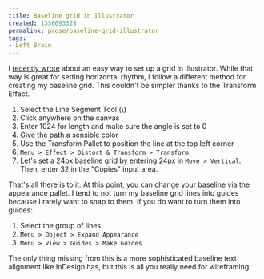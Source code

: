 ```yaml
---
title: Baseline grid in Illustrator
created: 1336693328
permalink: prose/baseline-grid-illustrator
tags:
- Left Brain
---
```

I [recently wrote](http://ryanparsley.com/prose/horizontal-grids-illustrator) about an easy way to set up a grid in Illustrator. While that way is great for setting horizontal rhythm, I follow a different method for creating my baseline grid. This couldn't be simpler thanks to the Transform Effect.

1. Select the Line Segment Tool (\\)
2. Click anywhere on the canvas
3. Enter 1024 for length and make sure the angle is set to 0
4. Give the path a sensible color
5. Use the Transform Pallet to position the line at the top left corner
6. `Menu > Effect > Distort & Transform > Transform`
7. Let's set a 24px baseline grid by entering 24px in `Move > Vertical`. Then, enter 32 in the "Copies" input area.

That's all there is to it. At this point, you can change your baseline via the appearance pallet. I tend to not turn my baseline grid lines into guides because I rarely want to snap to them. If you do want to turn them into guides:

1. Select the group of lines
2. `Menu > Object > Expand Appearance`
3. `Menu > View > Guides > Make Guides`

The only thing missing from this is a more sophisticated baseline text alignment like InDesign has, but this is all you really need for wireframing.
